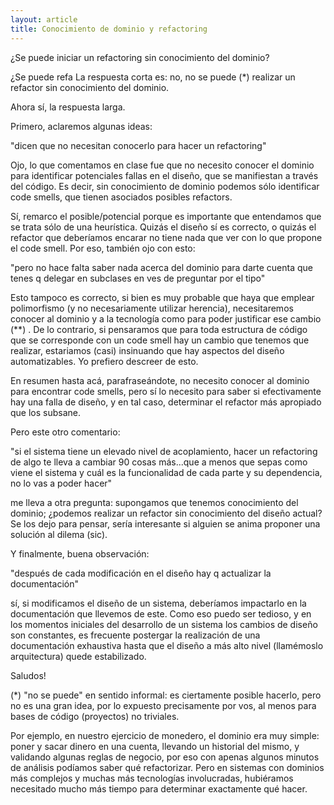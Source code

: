 ```yaml
---
layout: article
title: Conocimiento de dominio y refactoring
---
```


¿Se puede iniciar un refactoring sin conocimiento del dominio?

¿Se puede refa La respuesta corta es: no, no se puede (\*) realizar un refactor sin conocimiento del dominio.

Ahora sí, la respuesta larga.

Primero, aclaremos algunas ideas:

"dicen que no necesitan conocerlo para hacer un refactoring"

Ojo, lo que comentamos en clase fue que no necesito conocer el dominio para identificar potenciales fallas en el diseño, que se manifiestan a través del código. Es decir, sin conocimiento de dominio podemos sólo identificar code smells, que tienen asociados posibles refactors.

Sí, remarco el posible/potencial porque es importante que entendamos que se trata sólo de una heurística. Quizás el diseño sí es correcto, o quizás el refactor que deberíamos encarar no tiene nada que ver con lo que propone el code smell. Por eso, también ojo con esto:

"pero no hace falta saber nada acerca del dominio para darte cuenta que tenes q delegar en subclases en ves de preguntar por el tipo"

Esto tampoco es correcto, si bien es muy probable que haya que emplear polimorfismo (y no necesariamente utilizar herencia), necesitaremos conocer al dominio y a la tecnología como para poder justificar ese cambio (\*\*) . De lo contrario, si pensaramos que para toda estructura de código que se corresponde con un code smell hay un cambio que tenemos que realizar, estariamos (casi) insinuando que hay aspectos del diseño automatizables. Yo prefiero descreer de esto.

En resumen hasta acá, parafraseándote, no necesito conocer al dominio para encontrar code smells, pero sí lo necesito para saber si efectivamente hay una falla de diseño, y en tal caso, determinar el refactor más apropiado que los subsane.

Pero este otro comentario:

"si el sistema tiene un elevado nivel de acoplamiento, hacer un refactoring de algo te lleva a cambiar 90 cosas más...que a menos que sepas como viene el sistema y cuál es la funcionalidad de cada parte y su dependencia, no lo vas a poder hacer"

me lleva a otra pregunta: supongamos que tenemos conocimiento del dominio; ¿podemos realizar un refactor sin conocimiento del diseño actual? Se los dejo para pensar, sería interesante si alguien se anima proponer una solución al dilema (sic).

Y finalmente, buena observación:

"después de cada modificación en el diseño hay q actualizar la documentación"

sí, si modificamos el diseño de un sistema, deberíamos impactarlo en la documentación que llevemos de este. Como eso puedo ser tedioso, y en los momentos iniciales del desarrollo de un sistema los cambios de diseño son constantes, es frecuente postergar la realización de una documentación exhaustiva hasta que el diseño a más alto nivel (llamémoslo arquitectura) quede estabilizado.

Saludos!

(\*) "no se puede" en sentido informal: es ciertamente posible hacerlo, pero no es una gran idea, por lo expuesto precisamente por vos, al menos para bases de código (proyectos) no triviales.

Por ejemplo, en nuestro ejercicio de monedero, el dominio era muy simple: poner y sacar dinero en una cuenta, llevando un historial del mismo, y validando algunas reglas de negocio, por eso con apenas algunos minutos de análisis podíamos saber qué refactorizar. Pero en sistemas con dominios más complejos y muchas más tecnologías involucradas, hubiéramos necesitado mucho más tiempo para determinar exactamente qué hacer.
